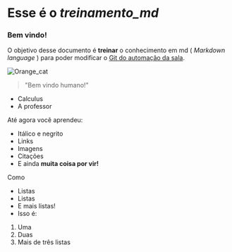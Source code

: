 # Esse é o _treinamento_md_
### Bem vindo!

O objetivo desse documento é **treinar** o conhecimento em md ( _Markdown language_ ) para poder modificar o [Git do automação da sala](https://github.com/PETEletricaUFBA/automacao-iot-nodemcu).

![Orange_cat](http://icons.iconarchive.com/icons/google/noto-emoji-animals-nature/256/22221-cat-icon.png) 
>"Bem vindo humano!"

* Calculus
 * A professor

Até agora você aprendeu:
* Itálico e negrito
* Links
* Imagens
* Citações
* E ainda **muita coisa por vir!**

Como
* Listas
 * Listas
  * E mais listas!
  * Isso é:
   1. Uma
   2. Duas
   3. Mais de três listas
